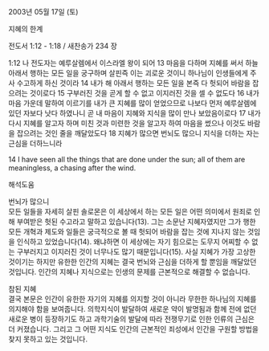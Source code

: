 2003년 05월 17일 (토)

지혜의 한계



전도서 1:12 - 1:18 / 새찬송가 234 장


1:12 나 전도자는 예루살렘에서 이스라엘 왕이 되어
13 마음을 다하며 지혜를 써서 하늘 아래서 행하는 모든 일을 궁구하며 살핀즉 이는 괴로운 것이니 하나님이 인생들에게 주사 수고하게 하신 것이라
14 내가 해 아래서 행하는 모든 일을 본즉 다 헛되어 바람을 잡으려는 것이로다
15 구부러진 것을 곧게 할 수 없고 이지러진 것을 셀 수 없도다
16 내가 마음 가운데 말하여 이르기를 내가 큰 지혜를 많이 얻었으므로 나보다 먼저 예루살렘에 있던 자보다 낫다 하였나니 곧 내 마음이 지혜와 지식을 많이 만나 보았음이로다
17 내가 다시 지혜를 알고자 하며 미친 것과 미련한 것을 알고자 하여 마음을 썼으나 이것도 바람을 잡으려는 것인 줄을 깨달았도다
18 지혜가 많으면 번뇌도 많으니 지식을 더하는 자는 근심을 더하느니라

14  I have seen all the things that are done under the sun; all of them are meaningless, a chasing after the wind.

해석도움





번뇌가 많으니  
모든 일들을 자세히 살핀 솔로몬은 이 세상에서 하는 모든 일은 어떤 의미에서 원죄로 인해 부여받은 헛된 수고라고 말하고 있습니다(13). 그는 소문난 지혜자였지만 그가 행한 모든 개혁과 제도와 일들은 궁극적으로 볼 때 헛되어 바람을 잡는 것에 지나지 않는 것임을 인식하고 있었습니다(14). 왜냐하면 이 세상에는 자기 힘으로는 도무지 어찌할 수 없는 구부러지고 이지러진 것이 너무나도 많기 때문입니다(15). 사실 지혜가 가장 고상한 것이기는 하지만 유한한 인간의 지혜는 결국 번뇌와 근심을 더하게 할 뿐임을 깨달았던 것입니다. 인간의 지혜나 지식으로는 인생의 문제를 근본적으로 해결할 수 없습니다. 

참된 지혜  
결국 본문은 인간이 유한한 자기의 지혜를 의지할 것이 아니라 무한한 하나님의 지혜를 의지해야 함을 보여줍니다. 의학지식이 발달하여 새로운 약이 발명됨과 함께 전에 없던 새로운 병이 등장하기도 하고 과학기술의 발달에 따라 전쟁무기로 인한 인류의 근심은 더 커졌습니다. 그리고 그 어떤 지식도 인간의 근본적인 죄성에서 인간을 구원할 방법을 찾지 못하고 있는 것입니다.